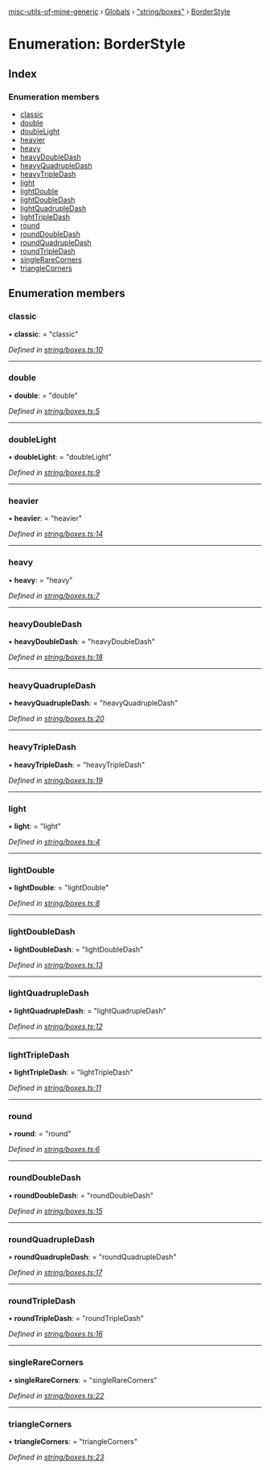 [misc-utils-of-mine-generic](../README.md) › [Globals](../globals.md) › ["string/boxes"](../modules/_string_boxes_.md) › [BorderStyle](_string_boxes_.borderstyle.md)

# Enumeration: BorderStyle

## Index

### Enumeration members

* [classic](_string_boxes_.borderstyle.md#classic)
* [double](_string_boxes_.borderstyle.md#double)
* [doubleLight](_string_boxes_.borderstyle.md#doublelight)
* [heavier](_string_boxes_.borderstyle.md#heavier)
* [heavy](_string_boxes_.borderstyle.md#heavy)
* [heavyDoubleDash](_string_boxes_.borderstyle.md#heavydoubledash)
* [heavyQuadrupleDash](_string_boxes_.borderstyle.md#heavyquadrupledash)
* [heavyTripleDash](_string_boxes_.borderstyle.md#heavytripledash)
* [light](_string_boxes_.borderstyle.md#light)
* [lightDouble](_string_boxes_.borderstyle.md#lightdouble)
* [lightDoubleDash](_string_boxes_.borderstyle.md#lightdoubledash)
* [lightQuadrupleDash](_string_boxes_.borderstyle.md#lightquadrupledash)
* [lightTripleDash](_string_boxes_.borderstyle.md#lighttripledash)
* [round](_string_boxes_.borderstyle.md#round)
* [roundDoubleDash](_string_boxes_.borderstyle.md#rounddoubledash)
* [roundQuadrupleDash](_string_boxes_.borderstyle.md#roundquadrupledash)
* [roundTripleDash](_string_boxes_.borderstyle.md#roundtripledash)
* [singleRareCorners](_string_boxes_.borderstyle.md#singlerarecorners)
* [triangleCorners](_string_boxes_.borderstyle.md#trianglecorners)

## Enumeration members

###  classic

• **classic**: = "classic"

*Defined in [string/boxes.ts:10](https://github.com/cancerberoSgx/misc-utils-of-mine/blob/c59015f/misc-utils-of-mine-generic/src/string/boxes.ts#L10)*

___

###  double

• **double**: = "double"

*Defined in [string/boxes.ts:5](https://github.com/cancerberoSgx/misc-utils-of-mine/blob/c59015f/misc-utils-of-mine-generic/src/string/boxes.ts#L5)*

___

###  doubleLight

• **doubleLight**: = "doubleLight"

*Defined in [string/boxes.ts:9](https://github.com/cancerberoSgx/misc-utils-of-mine/blob/c59015f/misc-utils-of-mine-generic/src/string/boxes.ts#L9)*

___

###  heavier

• **heavier**: = "heavier"

*Defined in [string/boxes.ts:14](https://github.com/cancerberoSgx/misc-utils-of-mine/blob/c59015f/misc-utils-of-mine-generic/src/string/boxes.ts#L14)*

___

###  heavy

• **heavy**: = "heavy"

*Defined in [string/boxes.ts:7](https://github.com/cancerberoSgx/misc-utils-of-mine/blob/c59015f/misc-utils-of-mine-generic/src/string/boxes.ts#L7)*

___

###  heavyDoubleDash

• **heavyDoubleDash**: = "heavyDoubleDash"

*Defined in [string/boxes.ts:18](https://github.com/cancerberoSgx/misc-utils-of-mine/blob/c59015f/misc-utils-of-mine-generic/src/string/boxes.ts#L18)*

___

###  heavyQuadrupleDash

• **heavyQuadrupleDash**: = "heavyQuadrupleDash"

*Defined in [string/boxes.ts:20](https://github.com/cancerberoSgx/misc-utils-of-mine/blob/c59015f/misc-utils-of-mine-generic/src/string/boxes.ts#L20)*

___

###  heavyTripleDash

• **heavyTripleDash**: = "heavyTripleDash"

*Defined in [string/boxes.ts:19](https://github.com/cancerberoSgx/misc-utils-of-mine/blob/c59015f/misc-utils-of-mine-generic/src/string/boxes.ts#L19)*

___

###  light

• **light**: = "light"

*Defined in [string/boxes.ts:4](https://github.com/cancerberoSgx/misc-utils-of-mine/blob/c59015f/misc-utils-of-mine-generic/src/string/boxes.ts#L4)*

___

###  lightDouble

• **lightDouble**: = "lightDouble"

*Defined in [string/boxes.ts:8](https://github.com/cancerberoSgx/misc-utils-of-mine/blob/c59015f/misc-utils-of-mine-generic/src/string/boxes.ts#L8)*

___

###  lightDoubleDash

• **lightDoubleDash**: = "lightDoubleDash"

*Defined in [string/boxes.ts:13](https://github.com/cancerberoSgx/misc-utils-of-mine/blob/c59015f/misc-utils-of-mine-generic/src/string/boxes.ts#L13)*

___

###  lightQuadrupleDash

• **lightQuadrupleDash**: = "lightQuadrupleDash"

*Defined in [string/boxes.ts:12](https://github.com/cancerberoSgx/misc-utils-of-mine/blob/c59015f/misc-utils-of-mine-generic/src/string/boxes.ts#L12)*

___

###  lightTripleDash

• **lightTripleDash**: = "lightTripleDash"

*Defined in [string/boxes.ts:11](https://github.com/cancerberoSgx/misc-utils-of-mine/blob/c59015f/misc-utils-of-mine-generic/src/string/boxes.ts#L11)*

___

###  round

• **round**: = "round"

*Defined in [string/boxes.ts:6](https://github.com/cancerberoSgx/misc-utils-of-mine/blob/c59015f/misc-utils-of-mine-generic/src/string/boxes.ts#L6)*

___

###  roundDoubleDash

• **roundDoubleDash**: = "roundDoubleDash"

*Defined in [string/boxes.ts:15](https://github.com/cancerberoSgx/misc-utils-of-mine/blob/c59015f/misc-utils-of-mine-generic/src/string/boxes.ts#L15)*

___

###  roundQuadrupleDash

• **roundQuadrupleDash**: = "roundQuadrupleDash"

*Defined in [string/boxes.ts:17](https://github.com/cancerberoSgx/misc-utils-of-mine/blob/c59015f/misc-utils-of-mine-generic/src/string/boxes.ts#L17)*

___

###  roundTripleDash

• **roundTripleDash**: = "roundTripleDash"

*Defined in [string/boxes.ts:16](https://github.com/cancerberoSgx/misc-utils-of-mine/blob/c59015f/misc-utils-of-mine-generic/src/string/boxes.ts#L16)*

___

###  singleRareCorners

• **singleRareCorners**: = "singleRareCorners"

*Defined in [string/boxes.ts:22](https://github.com/cancerberoSgx/misc-utils-of-mine/blob/c59015f/misc-utils-of-mine-generic/src/string/boxes.ts#L22)*

___

###  triangleCorners

• **triangleCorners**: = "triangleCorners"

*Defined in [string/boxes.ts:23](https://github.com/cancerberoSgx/misc-utils-of-mine/blob/c59015f/misc-utils-of-mine-generic/src/string/boxes.ts#L23)*
